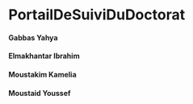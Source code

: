# PortailDeSuiviDuDoctorat

#### Gabbas Yahya
#### Elmakhantar Ibrahim
#### Moustakim Kamelia
#### Moustaid Youssef
